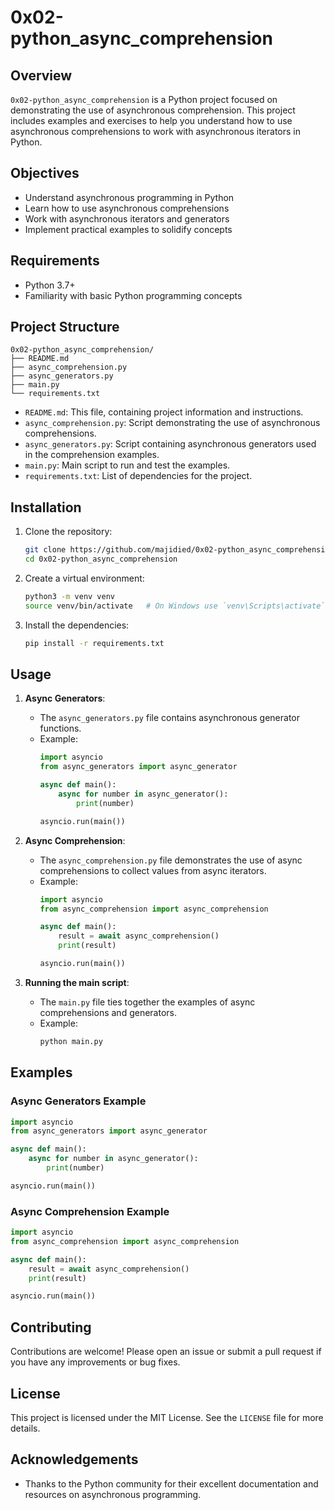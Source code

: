 # 0x02-python_async_comprehension

## Overview

`0x02-python_async_comprehension` is a Python project focused on demonstrating the use of asynchronous comprehension. This project includes examples and exercises to help you understand how to use asynchronous comprehensions to work with asynchronous iterators in Python.

## Objectives

- Understand asynchronous programming in Python
- Learn how to use asynchronous comprehensions
- Work with asynchronous iterators and generators
- Implement practical examples to solidify concepts

## Requirements

- Python 3.7+
- Familiarity with basic Python programming concepts

## Project Structure

```
0x02-python_async_comprehension/
├── README.md
├── async_comprehension.py
├── async_generators.py
├── main.py
└── requirements.txt
```

- `README.md`: This file, containing project information and instructions.
- `async_comprehension.py`: Script demonstrating the use of asynchronous comprehensions.
- `async_generators.py`: Script containing asynchronous generators used in the comprehension examples.
- `main.py`: Main script to run and test the examples.
- `requirements.txt`: List of dependencies for the project.

## Installation

1. Clone the repository:
   ```bash
   git clone https://github.com/majidied/0x02-python_async_comprehension.git
   cd 0x02-python_async_comprehension
   ```

2. Create a virtual environment:
   ```bash
   python3 -m venv venv
   source venv/bin/activate   # On Windows use `venv\Scripts\activate`
   ```

3. Install the dependencies:
   ```bash
   pip install -r requirements.txt
   ```

## Usage

1. **Async Generators**:
   - The `async_generators.py` file contains asynchronous generator functions.
   - Example:
     ```python
     import asyncio
     from async_generators import async_generator

     async def main():
         async for number in async_generator():
             print(number)

     asyncio.run(main())
     ```

2. **Async Comprehension**:
   - The `async_comprehension.py` file demonstrates the use of async comprehensions to collect values from async iterators.
   - Example:
     ```python
     import asyncio
     from async_comprehension import async_comprehension

     async def main():
         result = await async_comprehension()
         print(result)

     asyncio.run(main())
     ```

3. **Running the main script**:
   - The `main.py` file ties together the examples of async comprehensions and generators.
   - Example:
     ```bash
     python main.py
     ```

## Examples

### Async Generators Example

```python
import asyncio
from async_generators import async_generator

async def main():
    async for number in async_generator():
        print(number)

asyncio.run(main())
```

### Async Comprehension Example

```python
import asyncio
from async_comprehension import async_comprehension

async def main():
    result = await async_comprehension()
    print(result)

asyncio.run(main())
```

## Contributing

Contributions are welcome! Please open an issue or submit a pull request if you have any improvements or bug fixes.

## License

This project is licensed under the MIT License. See the `LICENSE` file for more details.

## Acknowledgements

- Thanks to the Python community for their excellent documentation and resources on asynchronous programming.
